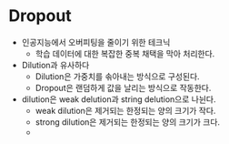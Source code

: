 # Dropout
- 인공지능에서 오버피팅을 줄이기 위한 테크닉
	- 학습 데이터에 대한 복잡한 중복 채택을 막아 처리한다.
- Dilution과 유사하다
	- Dilution은 가중치를 솎아내는 방식으로 구성된다.
	- Dropout은 랜덤하게 값을 날리는 방식으로 작동한다.
- dilution은 weak delution과 string delution으로 나뉜다.
	- weak dilution은 제거되는 한정되는 양의 크기가 작다.
	- strong dilution은 제거되는 한정되는 양의 크기가 크다.
	- 